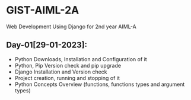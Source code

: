 # GIST-AIML-2A
Web Development Using Django for 2nd year AIML-A

## Day-01[29-01-2023]:
  - Python Downloads, Installation and Configuration of it
  - Python, Pip Version check and pip upgrade
  - Django Installation and Version check
  - Project creation, running and stopping of it
  - Python Concepts Overview (functions, functions types and argument types)
